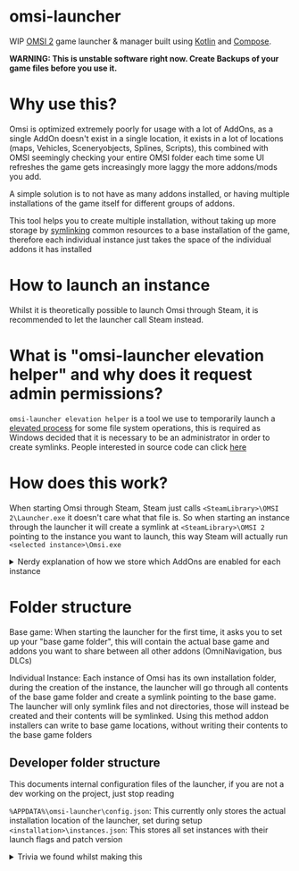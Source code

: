 # omsi-launcher

WIP [OMSI 2](https://store.steampowered.com/app/252530/OMSI_2_Steam_Edition/) game launcher &
manager built using [Kotlin](https://kotlinlang.org)
and [Compose](https://github.com/JetBrains/compose-jb).

**WARNING: This is unstable software right now. Create Backups of your game files before you use
it.**

# Why use this?

Omsi is optimized extremely poorly for usage with a lot of AddOns, as a single AddOn doesn't exist
in a single location,
it exists in a lot of locations (maps, Vehicles, Sceneryobjects, Splines, Scripts), this combined
with OMSI seemingly
checking your entire OMSI folder each time some UI refreshes the game gets increasingly more laggy
the more addons/mods
you add.

A simple solution is to not have as many addons installed, or having multiple installations of the
game itself for
different groups of addons.

This tool helps you to create multiple installation, without taking up more storage by
[symlinking](https://en.wikipedia.org/wiki/Symbolic_link) common resources to a base installation of
the game, therefore
each individual instance just takes the space of the individual addons it has installed

# How to launch an instance

Whilst it is theoretically possible to launch Omsi through Steam, it is recommended to let the
launcher call Steam
instead.

# What is "omsi-launcher elevation helper" and why does it request admin permissions?

`omsi-launcher elevation helper` is a tool we use to temporarily launch
a [elevated process](https://en.wikipedia.org/wiki/User_Account_Control)
for some file system
operations, this is required as Windows decided that it is necessary to be an administrator in order
to create symlinks. People interested in source code can
click [here](https://github.com/NyCodeGHG/omsi-elevate)

# How does this work?

When starting Omsi through Steam, Steam just calls `<SteamLibrary>\OMSI 2\Launcher.exe` it doesn't
care what that file
is.
So when starting an instance through the launcher it will create a symlink
at `<SteamLibrary>\OMSI 2` pointing to the
instance you want to launch, this way Steam will actually run `<selected instance>\Omsi.exe`

<details>
<summary>Nerdy explanation of how we store which AddOns are enabled for each instance</summary>

Steam keeps track of which AddOns you have installed at `<library>\steamapps\appmanifest_252530.acf` (`252530` being
Omsi's Steam id)

Since Steam overwrites this file if it is a symlink, we needed a different approach.

Instead, when creating the base game installation we know copy the base manifest into `<launcher>\game\manifest.acf`,
each time we create a new instance, we copy that file into `<instance>\manifest.acf`

Then if you launch an instance we check:

- Does `<Steam library>\OMSI 2` already symlink to that instance
    - If yes:
        - Copy `appmanifest_252530.acf` into  `<instance>\manifest.acf`
    - If not (but symlink):
        - Resolve that symlink to the previous instance
        - Copy the current `appmanifest_252530.acf` to the resolved instance
        - Copy the manifest of the instance we want to start to `appmanifest_252530.acf`
    - If not (but directory)
        - Copy the manifest of the instance we want to start to `appmanifest_252530.acf`

That way no only OMSI will only see the selected AddOns
(as they're the only addons physically present in the instance folder)
also Steam will show them and not download any additional ones

</details>

# Folder structure

Base game: When starting the launcher for the first time, it asks you to set up your "base game
folder", this will
contain the actual base game and addons you want to share between all other addons (OmniNavigation,
bus DLCs)

Individual Instance: Each instance of Omsi has its own installation folder, during the creation of
the instance, the
launcher will go through all contents of the base game folder and create a symlink pointing to the
base game. The
launcher will only symlink files and not directories, those will instead be created and their
contents will be
symlinked.
Using this method addon installers can write to base game locations, without writing their contents
to the base game
folders

## Developer folder structure

This documents internal configuration files of the launcher, if you are not a dev working on the
project, just stop
reading

`%APPDATA%\omsi-launcher\config.json`: This currently only stores the actual installation location
of the launcher, set
during setup
`<installation>\instances.json`: This stores all set instances with their launch flags and patch
version

<details>
    <summary>Trivia we found whilst making this</summary>

- You can symlink `<steam library>\OMSI 2` to wherever you want and Steam will launch it.
- You can symlink anything in your `OMSI 2` directory and Omsi will load everything
- Steam stores it's install location at: `HKEY_LOCAL_MACHINE\SOFTWARE\WOW6432Node\Valve\Steam` Value: `InstallPath`
- Omsi stores it's install location at: `HKEY_LOCAL_MACHINE\SOFTWARE\WOW6432Node\aerosoft\OMSI 2` Value: `Product_Path`


</details>
